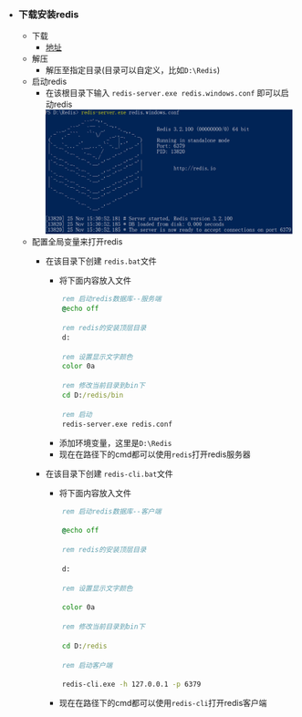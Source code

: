 - ### 下载安装redis
    - 下载
        + [地址](https://github.com/MicrosoftArchive/redis/releases)
    - 解压
        + 解压至指定目录(目录可以自定义，比如`D:\Redis`)
    - 启动redis
        + 在该根目录下输入 `redis-server.exe redis.windows.conf` 即可以启动redis  
        ![](image/start.png)
    - 配置全局变量来打开redis
        + 在该目录下创建 `redis.bat`文件
            * 将下面内容放入文件

            ```bat
                rem 启动redis数据库--服务端
                @echo off

                rem redis的安装顶层目录
                d:

                rem 设置显示文字颜色
                color 0a

                rem 修改当前目录到bin下
                cd D:/redis/bin

                rem 启动
                redis-server.exe redis.conf
            ```
            * 添加环境变量，这里是`D:\Redis` 
            * 现在在路径下的cmd都可以使用`redis`打开redis服务器
        + 在该目录下创建 `redis-cli.bat`文件
            * 将下面内容放入文件
            ```bat
                rem 启动redis数据库--客户端

                @echo off

                rem redis的安装顶层目录

                d:

                rem 设置显示文字颜色

                color 0a

                rem 修改当前目录到bin下

                cd D:/redis

                rem 启动客户端

                redis-cli.exe -h 127.0.0.1 -p 6379
            ```
            * 现在在路径下的cmd都可以使用`redis-cli`打开redis客户端
